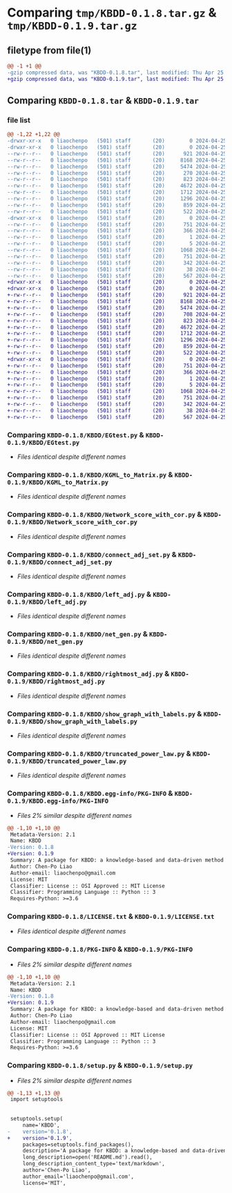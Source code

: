 # Comparing `tmp/KBDD-0.1.8.tar.gz` & `tmp/KBDD-0.1.9.tar.gz`

## filetype from file(1)

```diff
@@ -1 +1 @@
-gzip compressed data, was "KBDD-0.1.8.tar", last modified: Thu Apr 25 16:38:21 2024, max compression
+gzip compressed data, was "KBDD-0.1.9.tar", last modified: Thu Apr 25 17:40:19 2024, max compression
```

## Comparing `KBDD-0.1.8.tar` & `KBDD-0.1.9.tar`

### file list

```diff
@@ -1,22 +1,22 @@
-drwxr-xr-x   0 liaochenpo   (501) staff       (20)        0 2024-04-25 16:38:21.704938 KBDD-0.1.8/
-drwxr-xr-x   0 liaochenpo   (501) staff       (20)        0 2024-04-25 16:38:21.703399 KBDD-0.1.8/KBDD/
--rw-r--r--   0 liaochenpo   (501) staff       (20)      921 2024-04-25 08:44:54.000000 KBDD-0.1.8/KBDD/EGtest.py
--rw-r--r--   0 liaochenpo   (501) staff       (20)     8168 2024-04-25 16:37:55.000000 KBDD-0.1.8/KBDD/KGML_to_Matrix.py
--rw-r--r--   0 liaochenpo   (501) staff       (20)     5474 2024-04-25 08:57:54.000000 KBDD-0.1.8/KBDD/Network_score_with_cor.py
--rw-r--r--   0 liaochenpo   (501) staff       (20)      270 2024-04-25 12:14:06.000000 KBDD-0.1.8/KBDD/__init__.py
--rw-r--r--   0 liaochenpo   (501) staff       (20)      823 2024-04-25 08:49:49.000000 KBDD-0.1.8/KBDD/connect_adj_set.py
--rw-r--r--   0 liaochenpo   (501) staff       (20)     4672 2024-04-25 08:48:06.000000 KBDD-0.1.8/KBDD/left_adj.py
--rw-r--r--   0 liaochenpo   (501) staff       (20)     1712 2024-04-25 08:57:38.000000 KBDD-0.1.8/KBDD/net_gen.py
--rw-r--r--   0 liaochenpo   (501) staff       (20)     1296 2024-04-25 08:46:18.000000 KBDD-0.1.8/KBDD/rightmost_adj.py
--rw-r--r--   0 liaochenpo   (501) staff       (20)      859 2024-04-25 08:52:05.000000 KBDD-0.1.8/KBDD/show_graph_with_labels.py
--rw-r--r--   0 liaochenpo   (501) staff       (20)      522 2024-04-25 08:59:54.000000 KBDD-0.1.8/KBDD/truncated_power_law.py
-drwxr-xr-x   0 liaochenpo   (501) staff       (20)        0 2024-04-25 16:38:21.704352 KBDD-0.1.8/KBDD.egg-info/
--rw-r--r--   0 liaochenpo   (501) staff       (20)      751 2024-04-25 16:38:21.000000 KBDD-0.1.8/KBDD.egg-info/PKG-INFO
--rw-r--r--   0 liaochenpo   (501) staff       (20)      366 2024-04-25 16:38:21.000000 KBDD-0.1.8/KBDD.egg-info/SOURCES.txt
--rw-r--r--   0 liaochenpo   (501) staff       (20)        1 2024-04-25 16:38:21.000000 KBDD-0.1.8/KBDD.egg-info/dependency_links.txt
--rw-r--r--   0 liaochenpo   (501) staff       (20)        5 2024-04-25 16:38:21.000000 KBDD-0.1.8/KBDD.egg-info/top_level.txt
--rw-r--r--   0 liaochenpo   (501) staff       (20)     1068 2024-04-25 09:12:48.000000 KBDD-0.1.8/LICENSE.txt
--rw-r--r--   0 liaochenpo   (501) staff       (20)      751 2024-04-25 16:38:21.704636 KBDD-0.1.8/PKG-INFO
--rw-r--r--   0 liaochenpo   (501) staff       (20)      342 2024-04-25 09:04:43.000000 KBDD-0.1.8/README.md
--rw-r--r--   0 liaochenpo   (501) staff       (20)       38 2024-04-25 16:38:21.705005 KBDD-0.1.8/setup.cfg
--rw-r--r--   0 liaochenpo   (501) staff       (20)      567 2024-04-25 16:38:13.000000 KBDD-0.1.8/setup.py
+drwxr-xr-x   0 liaochenpo   (501) staff       (20)        0 2024-04-25 17:40:19.274065 KBDD-0.1.9/
+drwxr-xr-x   0 liaochenpo   (501) staff       (20)        0 2024-04-25 17:40:19.272420 KBDD-0.1.9/KBDD/
+-rw-r--r--   0 liaochenpo   (501) staff       (20)      921 2024-04-25 08:44:54.000000 KBDD-0.1.9/KBDD/EGtest.py
+-rw-r--r--   0 liaochenpo   (501) staff       (20)     8168 2024-04-25 16:37:55.000000 KBDD-0.1.9/KBDD/KGML_to_Matrix.py
+-rw-r--r--   0 liaochenpo   (501) staff       (20)     5474 2024-04-25 08:57:54.000000 KBDD-0.1.9/KBDD/Network_score_with_cor.py
+-rw-r--r--   0 liaochenpo   (501) staff       (20)      708 2024-04-25 17:40:05.000000 KBDD-0.1.9/KBDD/__init__.py
+-rw-r--r--   0 liaochenpo   (501) staff       (20)      823 2024-04-25 08:49:49.000000 KBDD-0.1.9/KBDD/connect_adj_set.py
+-rw-r--r--   0 liaochenpo   (501) staff       (20)     4672 2024-04-25 08:48:06.000000 KBDD-0.1.9/KBDD/left_adj.py
+-rw-r--r--   0 liaochenpo   (501) staff       (20)     1712 2024-04-25 08:57:38.000000 KBDD-0.1.9/KBDD/net_gen.py
+-rw-r--r--   0 liaochenpo   (501) staff       (20)     1296 2024-04-25 08:46:18.000000 KBDD-0.1.9/KBDD/rightmost_adj.py
+-rw-r--r--   0 liaochenpo   (501) staff       (20)      859 2024-04-25 08:52:05.000000 KBDD-0.1.9/KBDD/show_graph_with_labels.py
+-rw-r--r--   0 liaochenpo   (501) staff       (20)      522 2024-04-25 08:59:54.000000 KBDD-0.1.9/KBDD/truncated_power_law.py
+drwxr-xr-x   0 liaochenpo   (501) staff       (20)        0 2024-04-25 17:40:19.273374 KBDD-0.1.9/KBDD.egg-info/
+-rw-r--r--   0 liaochenpo   (501) staff       (20)      751 2024-04-25 17:40:19.000000 KBDD-0.1.9/KBDD.egg-info/PKG-INFO
+-rw-r--r--   0 liaochenpo   (501) staff       (20)      366 2024-04-25 17:40:19.000000 KBDD-0.1.9/KBDD.egg-info/SOURCES.txt
+-rw-r--r--   0 liaochenpo   (501) staff       (20)        1 2024-04-25 17:40:19.000000 KBDD-0.1.9/KBDD.egg-info/dependency_links.txt
+-rw-r--r--   0 liaochenpo   (501) staff       (20)        5 2024-04-25 17:40:19.000000 KBDD-0.1.9/KBDD.egg-info/top_level.txt
+-rw-r--r--   0 liaochenpo   (501) staff       (20)     1068 2024-04-25 09:12:48.000000 KBDD-0.1.9/LICENSE.txt
+-rw-r--r--   0 liaochenpo   (501) staff       (20)      751 2024-04-25 17:40:19.273748 KBDD-0.1.9/PKG-INFO
+-rw-r--r--   0 liaochenpo   (501) staff       (20)      342 2024-04-25 09:04:43.000000 KBDD-0.1.9/README.md
+-rw-r--r--   0 liaochenpo   (501) staff       (20)       38 2024-04-25 17:40:19.274133 KBDD-0.1.9/setup.cfg
+-rw-r--r--   0 liaochenpo   (501) staff       (20)      567 2024-04-25 17:40:14.000000 KBDD-0.1.9/setup.py
```

### Comparing `KBDD-0.1.8/KBDD/EGtest.py` & `KBDD-0.1.9/KBDD/EGtest.py`

 * *Files identical despite different names*

### Comparing `KBDD-0.1.8/KBDD/KGML_to_Matrix.py` & `KBDD-0.1.9/KBDD/KGML_to_Matrix.py`

 * *Files identical despite different names*

### Comparing `KBDD-0.1.8/KBDD/Network_score_with_cor.py` & `KBDD-0.1.9/KBDD/Network_score_with_cor.py`

 * *Files identical despite different names*

### Comparing `KBDD-0.1.8/KBDD/connect_adj_set.py` & `KBDD-0.1.9/KBDD/connect_adj_set.py`

 * *Files identical despite different names*

### Comparing `KBDD-0.1.8/KBDD/left_adj.py` & `KBDD-0.1.9/KBDD/left_adj.py`

 * *Files identical despite different names*

### Comparing `KBDD-0.1.8/KBDD/net_gen.py` & `KBDD-0.1.9/KBDD/net_gen.py`

 * *Files identical despite different names*

### Comparing `KBDD-0.1.8/KBDD/rightmost_adj.py` & `KBDD-0.1.9/KBDD/rightmost_adj.py`

 * *Files identical despite different names*

### Comparing `KBDD-0.1.8/KBDD/show_graph_with_labels.py` & `KBDD-0.1.9/KBDD/show_graph_with_labels.py`

 * *Files identical despite different names*

### Comparing `KBDD-0.1.8/KBDD/truncated_power_law.py` & `KBDD-0.1.9/KBDD/truncated_power_law.py`

 * *Files identical despite different names*

### Comparing `KBDD-0.1.8/KBDD.egg-info/PKG-INFO` & `KBDD-0.1.9/KBDD.egg-info/PKG-INFO`

 * *Files 2% similar despite different names*

```diff
@@ -1,10 +1,10 @@
 Metadata-Version: 2.1
 Name: KBDD
-Version: 0.1.8
+Version: 0.1.9
 Summary: A package for KBDD: a knowledge-based and data-driven method for genetic network construction
 Author: Chen-Po Liao
 Author-email: liaochenpo@gmail.com
 License: MIT
 Classifier: License :: OSI Approved :: MIT License
 Classifier: Programming Language :: Python :: 3
 Requires-Python: >=3.6
```

### Comparing `KBDD-0.1.8/LICENSE.txt` & `KBDD-0.1.9/LICENSE.txt`

 * *Files identical despite different names*

### Comparing `KBDD-0.1.8/PKG-INFO` & `KBDD-0.1.9/PKG-INFO`

 * *Files 2% similar despite different names*

```diff
@@ -1,10 +1,10 @@
 Metadata-Version: 2.1
 Name: KBDD
-Version: 0.1.8
+Version: 0.1.9
 Summary: A package for KBDD: a knowledge-based and data-driven method for genetic network construction
 Author: Chen-Po Liao
 Author-email: liaochenpo@gmail.com
 License: MIT
 Classifier: License :: OSI Approved :: MIT License
 Classifier: Programming Language :: Python :: 3
 Requires-Python: >=3.6
```

### Comparing `KBDD-0.1.8/setup.py` & `KBDD-0.1.9/setup.py`

 * *Files 2% similar despite different names*

```diff
@@ -1,13 +1,13 @@
 import setuptools
 
 
 setuptools.setup(
     name='KBDD',
-    version='0.1.8',
+    version='0.1.9',
     packages=setuptools.find_packages(),
     description='A package for KBDD: a knowledge-based and data-driven method for genetic network construction',
     long_description=open('README.md').read(),
     long_description_content_type='text/markdown',
     author='Chen-Po Liao',
     author_email='liaochenpo@gmail.com',
     license='MIT',
```

